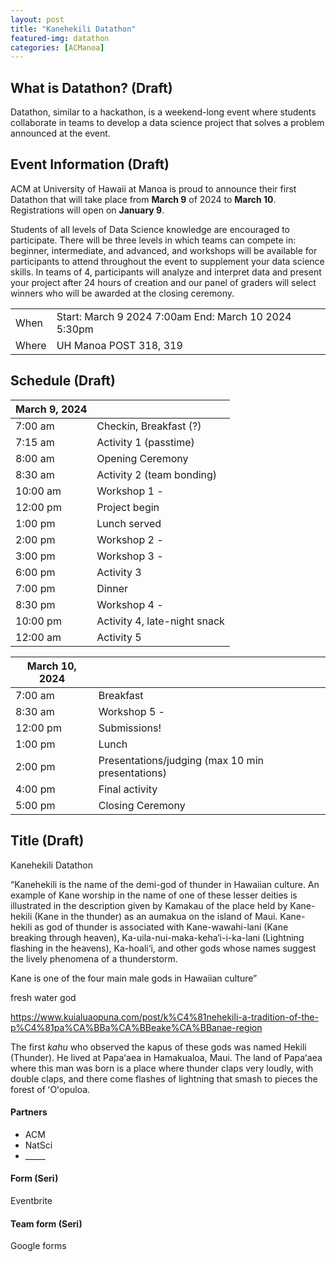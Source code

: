 ```yaml
---
layout: post
title: "Kanehekili Datathon"
featured-img: datathon
categories: [ACManoa]
---
```


## What is Datathon?  (Draft)

Datathon, similar to a hackathon, is a weekend-long event where students collaborate in teams to develop a data science project that solves a problem announced at the event. 


## Event Information (Draft)

ACM at University of Hawaii at Manoa is proud to announce their first Datathon that will take place from **March 9** of 2024 to **March 10**. Registrations will open on **January 9**.

 

Students of all levels of Data Science knowledge are encouraged to participate. There will be three levels in which teams can compete in: beginner, intermediate, and advanced, and workshops will be available for participants to attend throughout the event to supplement your data science skills. In teams of 4, participants will analyze and interpret data and present your project after 24 hours of creation and our panel of graders will select winners who will be awarded at the closing ceremony. 

|       |                                                      |
| ----- | ---------------------------------------------------- |
| When  | Start: March 9 2024 7:00am End: March 10 2024 5:30pm |
| Where | UH Manoa POST 318, 319                               |


## Schedule (Draft)

| March 9, 2024  |                                                  |
| -------------- | ------------------------------------------------ |
| 7:00 am        | Checkin, Breakfast (?)                           |
| 7:15 am        | Activity 1 (passtime)                            |
| 8:00 am        | Opening Ceremony                                 |
| 8:30 am        | Activity 2 (team bonding)                        |
| 10:00 am       | Workshop 1 -                                     |
| 12:00 pm       | Project begin                                    |
| 1:00 pm        | Lunch served                                     |
| 2:00 pm        | Workshop 2 -                                     |
| 3:00 pm        | Workshop 3 -                                     |
| 6:00 pm        | Activity 3                                       |
| 7:00 pm        | Dinner                                           |
| 8:30 pm        | Workshop 4 -                                     |
| 10:00 pm       | Activity 4, late-night snack                     |
| 12:00 am       | Activity 5                                       |


| March 10, 2024 |                                                  |
| -------------- | ------------------------------------------------ |
| 7:00 am        | Breakfast                                        |
| 8:30 am        | Workshop 5 -                                     |
| 12:00 pm       | Submissions!                                     |
| 1:00 pm        | Lunch                                            |
| 2:00 pm        | Presentations/judging (max 10 min presentations) |
| 4:00 pm        | Final activity                                   |
| 5:00 pm        | Closing Ceremony                                 |


## Title (Draft)

Kanehekili Datathon

“Kanehekili is the name of the demi-god of thunder in Hawaiian culture. An example of Kane worship in the name of one of these lesser deities is illustrated in the description given by Kamakau of the place held by Kane-hekili (Kane in the thunder) as an aumakua on the island of Maui. Kane-hekili as god of thunder is associated with Kane-wawahi-lani (Kane breaking through heaven), Ka-uila-nui-maka-keha‘i-i-ka-lani (Lightning flashing in the heavens), Ka-hoali‘i, and other gods whose names suggest the lively phenomena of a thunderstorm.

Kane is one of the four main male gods in Hawaiian culture”

fresh water god

<https://www.kuialuaopuna.com/post/k%C4%81nehekili-a-tradition-of-the-p%C4%81pa%CA%BBa%CA%BBeake%CA%BBanae-region>

The first _kahu_ who observed the kapus of these gods was named Hekili (Thunder). He lived at Papaʻaea in Hamakualoa, Maui. The land of Papaʻaea where this man was born is a place where thunder claps very loudly, with double claps, and there come flashes of lightning that smash to pieces the forest of ʻOʻopuloa.


#### Partners

- ACM
- NatSci
- \_\_\_\_\_


#### Form (Seri)

Eventbrite


#### Team form (Seri)

Google forms
